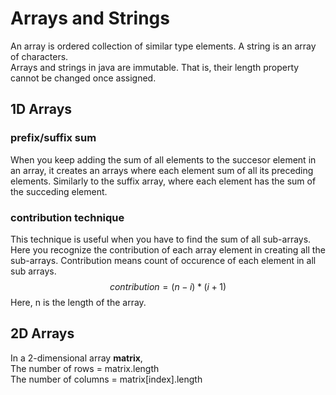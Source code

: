 # Arrays and Strings
An array is ordered collection of similar type elements. A string is an array of characters.\
Arrays and strings in java are immutable. That is, their length property cannot be changed once assigned.
## 1D Arrays
### prefix/suffix sum
When you keep adding the sum of all elements to the succesor element in an array, it creates an arrays where each element sum of all its preceding elements. Similarly to the suffix array, where each element has the sum of the succeding element.
### contribution technique
This technique is useful when you have to find the sum of all sub-arrays. Here you recognize the contribution of each array element in creating all the sub-arrays. Contribution means count of occurence of each element in all sub arrays.
$$
contribution = (n-i)*(i+1)
$$
Here, n is the length of the array.
## 2D Arrays
In a 2-dimensional array **matrix**,\
The number of rows = matrix.length\
The number of columns = matrix[index].length


